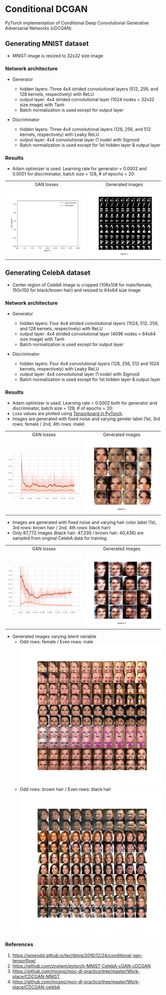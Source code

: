 # Conditional DCGAN
PyTorch implementation of Conditional Deep Convolutional Generative Adversarial Networks (cDCGAN)

## Generating MNIST dataset
* MNIST image is resized to 32x32 size image

### Network architecture
* Generator
    * hidden layers: Three 4x4 strided convolutional layers (512, 256, and 128 kernels, respectively) with ReLU
    * output layer: 4x4 strided convolutional layer (1024 nodes = 32x32 size image) with Tanh
    * Batch normalization is used except for output layer

* Discriminator
    * hidden layers: Three 4x4 convolutional layers (128, 256, and 512 kernels, respectively) with Leaky ReLU
    * output layer: 4x4 convolutional layer (1 node) with Sigmoid
    * Batch normalization is used except for 1st hidden layer & output layer

### Results
* Adam optimizer is used. Learning rate for generator = 0.0002 and 0.0001 for discriminator, batch size = 128, # of epochs = 20:
<table align='center'>
<tr align='center'>
<td> GAN losses</td>
<td> Generated images</td>
</tr>
<tr>
<td><img src = 'MNIST_cDCGAN_results/MNIST_cDCGAN_losses_epochs_20.gif'>
<td><img src = 'MNIST_cDCGAN_results/MNIST_cDCGAN_epochs_20.gif'>
</tr>
</table>

## Generating CelebA dataset
* Center region of CelebA image is cropped (108x108 for male/female, 150x150 for black/brown hair) and resized to 64x64 size image

### Network architecture
* Generator
    * hidden layers: Four 4x4 strided convolutional layers (1024, 512, 256, and 128 kernels, respectively) with ReLU
    * output layer: 4x4 strided convolutional layer (4096 nodes = 64x64 size image) with Tanh
    * Batch normalization is used except for output layer

* Discriminator
    * hidden layers: Four 4x4 convolutional layers (128, 256, 512 and 1024 kernels, respectively) with Leaky ReLU
    * output layer: 4x4 convolutional layer (1 node) with Sigmoid
    * Batch normalization is used except for 1st hidden layer & output layer
    
### Results
* Adam optimizer is used. Learning rate = 0.0002 both for generator and discriminator, batch size = 128, # of epochs = 20:
* Loss values are plotted using [Tensorboard in PyTorch](https://github.com/yunjey/pytorch-tutorial/tree/master/tutorials/04-utils/tensorboard).
* Images are generated with fixed noise and varying gender label (1st, 3rd rows: female / 2nd, 4th rows: male)
<table align='center'>
<tr align='center'>
<td> GAN losses</td>
<td> Generated images</td>
</tr>
<tr>
<td><img src = 'CelebA_cDCGAN_results/CelebA_cDCGAN_losses_tensorboard.png'>
<td><img src = 'CelebA_cDCGAN_results/CelebA_cDCGAN_epochs_20.gif'>
</tr>
</table>

* Images are generated with fixed noise and varying hair color label (1st, 3rd rows: brown hair / 2nd, 4th rows: black hair)
* Only 87,772 images (black hair: 47,336 / brown hair: 40,436) are sampled from original CelebA data for training.
<table align='center'>
<tr align='center'>
<td> GAN losses</td>
<td> Generated images</td>
</tr>
<tr>
<td><img src = 'CelebA_cDCGAN_hair_results/CelebA_cDCGAN_losses_tensorboard.png'>
<td><img src = 'CelebA_cDCGAN_hair_results/CelebA_cDCGAN_epochs_20.gif'>
</tr>
</table>

* Generated images varying latent variable
    * Odd rows: female / Even rows: male
    ![N](CelebA_cDCGAN_results/CelebA_cDCGAN_noise_morph.png)
    * Odd rows: brown hair / Even rows: black hair
    ![N](CelebA_cDCGAN_hair_results/CelebA_cDCGAN_noise_morph.png)

### References
1. https://wiseodd.github.io/techblog/2016/12/24/conditional-gan-tensorflow/
2. https://github.com/znxlwm/pytorch-MNIST-CelebA-cGAN-cDCGAN
3. https://github.com/moono/moo-dl-practice/tree/master/Work-place/CDCGAN-MNIST
4. https://github.com/moono/moo-dl-practice/tree/master/Work-place/CDCGAN-celebA